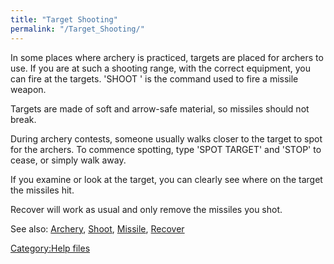 ```yaml
---
title: "Target Shooting"
permalink: "/Target_Shooting/"
---
```


In some places where archery is practiced, targets are placed for
archers to use. If you are at such a shooting range, with the correct
equipment, you can fire at the targets. 'SHOOT <target>' is the command
used to fire a missile weapon.

Targets are made of soft and arrow-safe material, so missiles should not
break.

During archery contests, someone usually walks closer to the target to
spot for the archers. To commence spotting, type 'SPOT TARGET' and
'STOP' to cease, or simply walk away.

If you examine or look at the target, you can clearly see where on the
target the missiles hit.

Recover will work as usual and only remove the missiles you shot.

See also: [Archery](Archery "wikilink"), [Shoot](Shoot "wikilink"),
[Missile](Missile "wikilink"), [Recover](Recover "wikilink")

[Category:Help files](Category:Help_files "wikilink")